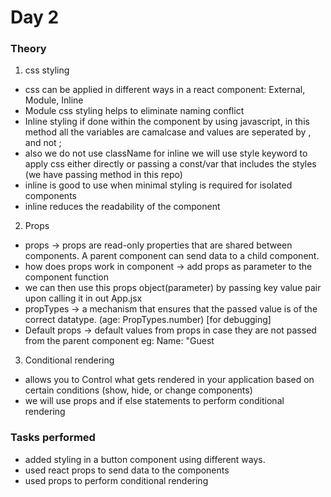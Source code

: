# Day 2

### Theory

1. css styling

- css can be applied in different ways in a react component: External, Module, Inline
- Module css styling helps to eliminate naming conflict
- Inline styling if done within the component by using javascript, in this method all the variables are camalcase and values are seperated by , and not ;
- also we do not use className for inline we will use style keyword to apply css either directly or passing a const/var that includes the styles (we have passing method in this repo)
- inline is good to use when minimal styling is required for isolated components
- inline reduces the readability of the component

2. Props

- props -> props are read-only properties that are shared between components. A parent component can send data to a child component.
- how does props work in component -> add props as parameter to the component function
- we can then use this props object(parameter) by passing key value pair upon calling it in out App.jsx
- propTypes -> a mechanism that ensures that the passed value is of the correct datatype.
  (age: PropTypes.number) [for debugging]
- Default props -> default values from props in case they are not passed from the parent component eg: Name: "Guest

3. Conditional rendering

- allows you to Control what gets rendered
  in your application based on certain conditions
  (show, hide, or change components)
- we will use props and if else statements to perform conditional rendering

### Tasks performed

- added styling in a button component using different ways.
- used react props to send data to the components
- used props to perform conditional rendering
